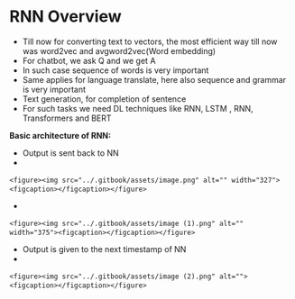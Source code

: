 # RNN Overview

* Till now for converting text to vectors, the most efficient way till now was word2vec and avgword2vec(Word embedding)
* For chatbot, we ask Q and we get A
* In such case sequence of words is very important
* Same applies for language translate, here also sequence and grammar is very important
* Text generation, for completion of sentence&#x20;
* For such tasks we need DL techniques like RNN, LSTM , RNN, Transformers and BERT

**Basic architecture of RNN:**

* Output is sent back to NN
*

    <figure><img src="../.gitbook/assets/image.png" alt="" width="327"><figcaption></figcaption></figure>
*

    <figure><img src="../.gitbook/assets/image (1).png" alt="" width="375"><figcaption></figcaption></figure>
* Output is given to the next timestamp of NN
*

    <figure><img src="../.gitbook/assets/image (2).png" alt=""><figcaption></figcaption></figure>
